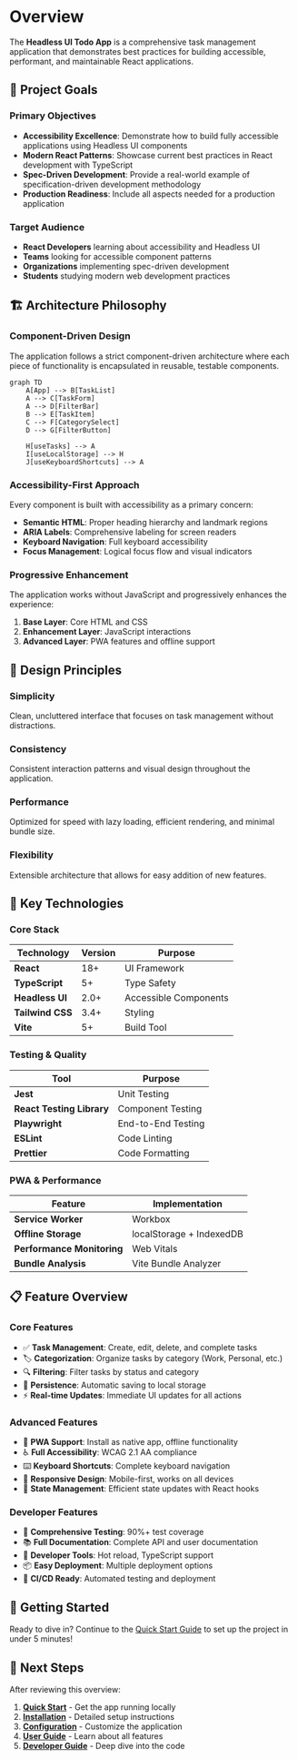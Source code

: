 # Overview

The **Headless UI Todo App** is a comprehensive task management application that demonstrates best practices for building accessible, performant, and maintainable React applications.

## 🎯 Project Goals

### Primary Objectives

- **Accessibility Excellence**: Demonstrate how to build fully accessible applications using Headless UI components
- **Modern React Patterns**: Showcase current best practices in React development with TypeScript
- **Spec-Driven Development**: Provide a real-world example of specification-driven development methodology
- **Production Readiness**: Include all aspects needed for a production application

### Target Audience

- **React Developers** learning about accessibility and Headless UI
- **Teams** looking for accessible component patterns
- **Organizations** implementing spec-driven development
- **Students** studying modern web development practices

## 🏗️ Architecture Philosophy

### Component-Driven Design

The application follows a strict component-driven architecture where each piece of functionality is encapsulated in reusable, testable components.

```mermaid
graph TD
    A[App] --> B[TaskList]
    A --> C[TaskForm]
    A --> D[FilterBar]
    B --> E[TaskItem]
    C --> F[CategorySelect]
    D --> G[FilterButton]
    
    H[useTasks] --> A
    I[useLocalStorage] --> H
    J[useKeyboardShortcuts] --> A
```

### Accessibility-First Approach

Every component is built with accessibility as a primary concern:

- **Semantic HTML**: Proper heading hierarchy and landmark regions
- **ARIA Labels**: Comprehensive labeling for screen readers
- **Keyboard Navigation**: Full keyboard accessibility
- **Focus Management**: Logical focus flow and visual indicators

### Progressive Enhancement

The application works without JavaScript and progressively enhances the experience:

1. **Base Layer**: Core HTML and CSS
2. **Enhancement Layer**: JavaScript interactions
3. **Advanced Layer**: PWA features and offline support

## 🎨 Design Principles

### Simplicity

Clean, uncluttered interface that focuses on task management without distractions.

### Consistency

Consistent interaction patterns and visual design throughout the application.

### Performance

Optimized for speed with lazy loading, efficient rendering, and minimal bundle size.

### Flexibility

Extensible architecture that allows for easy addition of new features.

## 🔧 Key Technologies

### Core Stack

| Technology | Version | Purpose |
|------------|---------|---------|
| **React** | 18+ | UI Framework |
| **TypeScript** | 5+ | Type Safety |
| **Headless UI** | 2.0+ | Accessible Components |
| **Tailwind CSS** | 3.4+ | Styling |
| **Vite** | 5+ | Build Tool |

### Testing & Quality

| Tool | Purpose |
|------|---------|
| **Jest** | Unit Testing |
| **React Testing Library** | Component Testing |
| **Playwright** | End-to-End Testing |
| **ESLint** | Code Linting |
| **Prettier** | Code Formatting |

### PWA & Performance

| Feature | Implementation |
|---------|----------------|
| **Service Worker** | Workbox |
| **Offline Storage** | localStorage + IndexedDB |
| **Performance Monitoring** | Web Vitals |
| **Bundle Analysis** | Vite Bundle Analyzer |

## 📋 Feature Overview

### Core Features

- ✅ **Task Management**: Create, edit, delete, and complete tasks
- 🏷️ **Categorization**: Organize tasks by category (Work, Personal, etc.)
- 🔍 **Filtering**: Filter tasks by status and category
- 💾 **Persistence**: Automatic saving to local storage
- ⚡ **Real-time Updates**: Immediate UI updates for all actions

### Advanced Features

- 📱 **PWA Support**: Install as native app, offline functionality
- ♿ **Full Accessibility**: WCAG 2.1 AA compliance
- ⌨️ **Keyboard Shortcuts**: Complete keyboard navigation
- 🎨 **Responsive Design**: Mobile-first, works on all devices
- 🔄 **State Management**: Efficient state updates with React hooks

### Developer Features

- 🧪 **Comprehensive Testing**: 90%+ test coverage
- 📚 **Full Documentation**: Complete API and user documentation
- 🔧 **Developer Tools**: Hot reload, TypeScript support
- 📦 **Easy Deployment**: Multiple deployment options
- 🚀 **CI/CD Ready**: Automated testing and deployment

## 🚀 Getting Started

Ready to dive in? Continue to the [Quick Start Guide](quick-start.md) to set up the project in under 5 minutes!

## 📖 Next Steps

After reviewing this overview:

1. **[Quick Start](quick-start.md)** - Get the app running locally
2. **[Installation](installation.md)** - Detailed setup instructions
3. **[Configuration](configuration.md)** - Customize the application
4. **[User Guide](../user-guide/features.md)** - Learn about all features
5. **[Developer Guide](../developer-guide/architecture.md)** - Deep dive into the code

